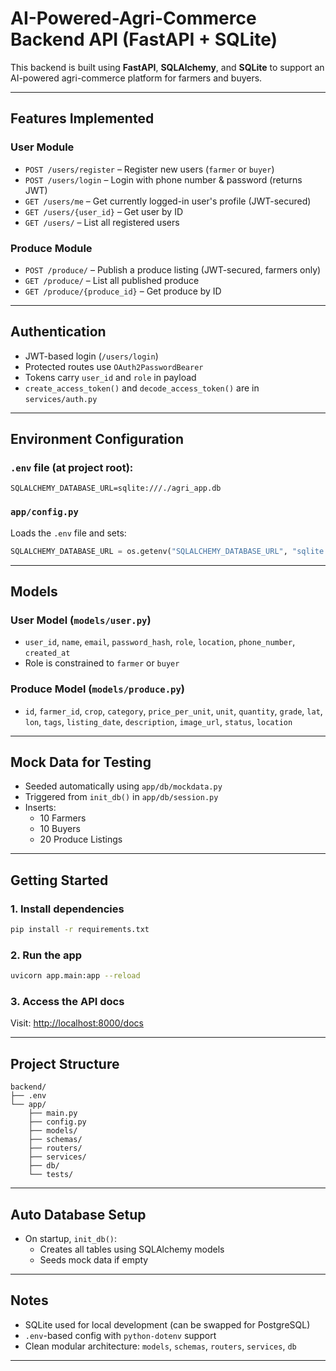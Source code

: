 # AI-Powered-Agri-Commerce Backend API (FastAPI + SQLite)

This backend is built using **FastAPI**, **SQLAlchemy**, and **SQLite** to support an AI-powered agri-commerce platform for farmers and buyers.

---

## Features Implemented

### User Module
- `POST /users/register` – Register new users (`farmer` or `buyer`)
- `POST /users/login` – Login with phone number & password (returns JWT)
- `GET /users/me` – Get currently logged-in user's profile (JWT-secured)
- `GET /users/{user_id}` – Get user by ID
- `GET /users/` – List all registered users

### Produce Module
- `POST /produce/` – Publish a produce listing (JWT-secured, farmers only)
- `GET /produce/` – List all published produce
- `GET /produce/{produce_id}` – Get produce by ID

---

## Authentication

- JWT-based login (`/users/login`)
- Protected routes use `OAuth2PasswordBearer`
- Tokens carry `user_id` and `role` in payload
- `create_access_token()` and `decode_access_token()` are in `services/auth.py`

---

## Environment Configuration

### `.env` file (at project root):
```env
SQLALCHEMY_DATABASE_URL=sqlite:///./agri_app.db
```

### `app/config.py`
Loads the `.env` file and sets:
```python
SQLALCHEMY_DATABASE_URL = os.getenv("SQLALCHEMY_DATABASE_URL", "sqlite:///./agri_app.db")
```

---

## Models

### User Model (`models/user.py`)
- `user_id`, `name`, `email`, `password_hash`, `role`, `location`, `phone_number`, `created_at`
- Role is constrained to `farmer` or `buyer`

### Produce Model (`models/produce.py`)
- `id`, `farmer_id`, `crop`, `category`, `price_per_unit`, `unit`, `quantity`, `grade`, `lat`, `lon`, `tags`, `listing_date`, `description`, `image_url`, `status`, `location`

---

## Mock Data for Testing

- Seeded automatically using `app/db/mockdata.py`
- Triggered from `init_db()` in `app/db/session.py`
- Inserts:
  - 10 Farmers
  - 10 Buyers
  - 20 Produce Listings

---

## Getting Started

### 1. Install dependencies
```bash
pip install -r requirements.txt
```

### 2. Run the app
```bash
uvicorn app.main:app --reload
```

### 3. Access the API docs
Visit: [http://localhost:8000/docs](http://localhost:8000/docs)

---

## Project Structure
```
backend/
├── .env
└── app/
    ├── main.py
    ├── config.py
    ├── models/
    ├── schemas/
    ├── routers/
    ├── services/
    ├── db/
    └── tests/
```

---

## Auto Database Setup
- On startup, `init_db()`:
  - Creates all tables using SQLAlchemy models
  - Seeds mock data if empty

---

## Notes
- SQLite used for local development (can be swapped for PostgreSQL)
- `.env`-based config with `python-dotenv` support
- Clean modular architecture: `models`, `schemas`, `routers`, `services`, `db`

---